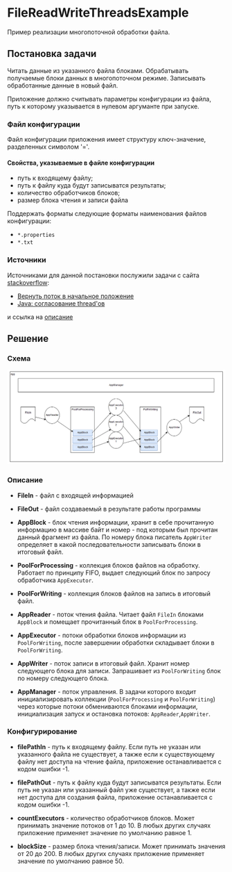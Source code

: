 # FileReadWriteThreadsExample

Пример реализации многопоточной обработки файла.

## Постановка задачи
Читать данные из указанного файла блоками. 
Обрабатывать получаемые блоки данных в многопоточном режиме.
Записывать обработанные данные в новый файл.

Приложение должно считывать параметры конфигурации из файла,
путь к которому указывается в нулевом аргуманте при запуске.

### Файл конфигурации
Файл конфигурации приложения имеет структуру ключ-значение, 
разделенных символом '='. 

#### Свойства, указываемые в файле конфигурации
* путь к входящему файлу;
* путь к файлу куда будут записыватся результаты;
* количество обработчиков блоков;
* размер блока чтения и записи файла


Поддержать форматы следующие форматы наименования файлов конфигурации:
* `*.properties`
* `*.txt` 

### Источники
Источниками для данной постановки послужили задачи с сайта [stackoverflow](https://ru.stackoverflow.com):
* [Вернуть поток в начальное положение](https://ru.stackoverflow.com/questions/1062051/%d0%92%d0%b5%d1%80%d0%bd%d1%83%d1%82%d1%8c-%d0%bf%d0%be%d1%82%d0%be%d0%ba-%d0%b2-%d0%bd%d0%b0%d1%87%d0%b0%d0%bb%d1%8c%d0%bd%d0%be%d0%b5-%d0%bf%d0%be%d0%bb%d0%be%d0%b6%d0%b5%d0%bd%d0%b8%d0%b5)
* [Java: согласование thread'ов](https://ru.stackoverflow.com/questions/1065846/java-%d1%81%d0%be%d0%b3%d0%bb%d0%b0%d1%81%d0%be%d0%b2%d0%b0%d0%bd%d0%b8%d0%b5-thread%d0%be%d0%b2?noredirect=1#comment1827070_1065846)

и ссылка на [описание](https://github.com/kystyn/java/tree/master/pipeline)


## Решение
### Схема
![](img/shema.PNG)


### Описание
* **FileIn** - файл с входящей информацией

* **FileOut** - файл создаваемый в результате работы программы

* **AppBlock** - блок чтения информации, хранит в себе прочитанную информацию 
в массиве байт и номер - под которым был прочитан данный фрагмент из файла.
По номеру блока писатель `AppWriter` определяет в какой последовательности 
записывать блоки в итоговый файл.

* **PoolForProcessing** - коллекция блоков файлов на обработку. 
Работает по принципу FIFO, выдает следующий блок по запросу обработчика
`AppExecutor`.

* **PoolForWriting** - коллекция блоков файлов на запись в итоговый файл.

* **AppReader** - поток чтения файла. Читает файл `FileIn` блоками `AppBlock` 
и помещает прочитанный блок в  `PoolForProcessing`.

* **AppExecutor** - потоки обработки блоков информации из `PoolForWriting`, 
после завершении обработки складывает блоки в `PoolForWriting`.

* **AppWriter** - поток записи в итоговый файл. Хранит номер следующего блока 
для записи. Запрашивает из `PoolForWriting` блок по номеру следующего блока.

* **AppManager** - поток управления. В задачи которого входит инициализировать
коллекции (`PoolForProcessing` и `PoolForWriting`) через которые потоки 
обмениваются блоками информации, инициализация запуск и остановка потоков: 
`AppReader`,`AppWriter`.

### Конфигурирование

* **filePathIn** - путь к входящему файлу. 
Если путь не указан или указанного файла не существует, а также
если к существующему файлу нет доступа на чтение файла, приложение 
останавливается с кодом ошибки -1.

* **filePathOut** - путь к файлу куда будут записыватся результаты.
Если путь не указан или указанный файл уже существует, а также
если нет доступа для создания файла, приложение 
останавливается с кодом ошибки -1.

* **countExecutors** - количество обработчиков блоков. 
Может принимать значение потоков от 1 до 10. 
В любых других случаях приложение применяет значение 
по умолчанию равное 1.

* **blockSize** - размер блока чтения/записи.
Может принимать значения от 20 до 200.
В любых других случаях приложение применяет значение 
по умолчанию равное 50.
